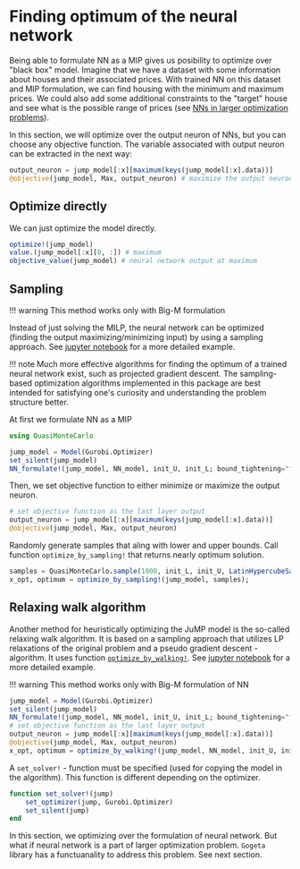 # Finding optimum of the neural network

Being able to formulate NN as a MIP gives us posibility to optimize over "black box" model. Imagine that we have a dataset with some information about houses and their associated prices. With trained NN on this dataset and MIP formulation, we can find housing with the minimum and maximum prices. We could also add some additional constraints to the "target" house and see what is the possible range of prices (see [NNs in larger optimization problems](nns_in_larger.md)).

In this section, we will optimize over the output neuron of NNs, but you can choose any objective function. The variable associated with output neuron can be extracted in the next way:

```julia
output_neuron = jump_model[:x][maximum(keys(jump_model[:x].data))]
@objective(jump_model, Max, output_neuron) # maximize the output neuron
```

## Optimize directly

We can just optimize the model directly.

```julia
optimize!(jump_model)
value.(jump_model[:x][0, :]) # maximum
objective_value(jump_model) # neural network output at maximum
```

## Sampling

!!! warning
    This method works only with Big-M formulation

Instead of just solving the MILP, the neural network can be optimized (finding the output maximizing/minimizing input) by using a sampling approach. See [jupyter notebook](https://github.com/gamma-opt/Gogeta.jl/blob/main/examples/neural_networks/example_4_nn_relaxing_walk.ipynb) for a more detailed example.

!!! note
    Much more effective algorithms for finding the optimum of a trained neural network exist, such as projected gradient descent. The sampling-based optimization algorithms implemented in this package are best intended for satisfying one's curiosity and understanding the problem structure better.

At first we formulate NN as a MIP

```julia
using QuasiMonteCarlo

jump_model = Model(Gurobi.Optimizer)
set_silent(jump_model)
NN_formulate!(jump_model, NN_model, init_U, init_L; bound_tightening="fast");
```
Then, we set objective function to either minimize or maximize the output neuron.

```julia
# set objective function as the last layer output
output_neuron = jump_model[:x][maximum(keys(jump_model[:x].data))]
@objective(jump_model, Max, output_neuron)
```
Randomly generate samples that aling with lower and upper bounds. Call function `optimize_by_sampling!` that returns nearly optimum solution.
```julia
samples = QuasiMonteCarlo.sample(1000, init_L, init_U, LatinHypercubeSample());
x_opt, optimum = optimize_by_sampling!(jump_model, samples);
```
## Relaxing walk algorithm

Another method for heuristically optimizing the JuMP model is the so-called relaxing walk algorithm. It is based on a sampling approach that utilizes LP relaxations of the original problem and a pseudo gradient descent -algorithm. It uses function [`optimize_by_walking!`](@ref). See [jupyter notebook](https://github.com/gamma-opt/Gogeta.jl/blob/main/examples/neural_networks/example_3_nn_sampling.ipynb) for a more detailed example.

!!! warning
    This method works only with Big-M formulation of NN

```julia
jump_model = Model(Gurobi.Optimizer)
set_silent(jump_model)
NN_formulate!(jump_model, NN_model, init_U, init_L; bound_tightening="fast")
# set objective function as the last layer output
output_neuron = jump_model[:x][maximum(keys(jump_model[:x].data))]
@objective(jump_model, Max, output_neuron)
x_opt, optimum = optimize_by_walking!(jump_model, NN_model, init_U, init_L)
```

A `set_solver!` - function must be specified (used for copying the model in the algorithm). This function is different depending on the optimizer.

```julia
function set_solver!(jump)
    set_optimizer(jump, Gurobi.Optimizer)
    set_silent(jump)
end
```

In this section, we optimizing over the formulation of neural network. But what if neural network is a part of larger optimization problem. `Gogeta` library has a functuanality to address this problem. See next section.


